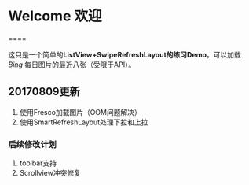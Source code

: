 # Welcome 欢迎
====

这只是一个简单的**ListView+SwipeRefreshLayout的练习Demo**，可以加载 _Bing_ 每日图片的最近八张（受限于API）。

## 20170809更新
1. 使用Fresco加载图片（OOM问题解决）
2. 使用SmartRefreshLayout处理下拉和上拉

### 后续修改计划

1. toolbar支持
2. Scrollview冲突修复

